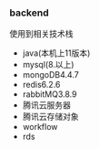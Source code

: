 ### backend

使用到相关技术栈
- java(本机上11版本)
- mysql(8.以上)
- mongoDB4.4.7
- redis6.2.6
- rabbitMQ3.8.9
- 腾讯云服务器
- 腾讯云存储对象
- workflow
- rds